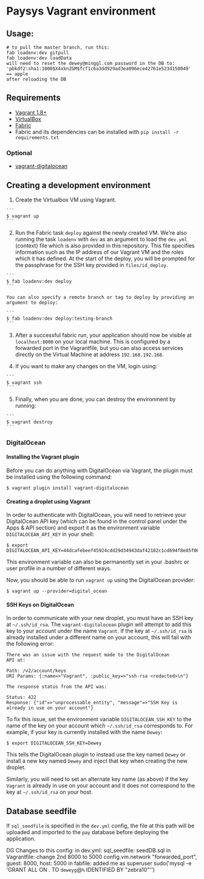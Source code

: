 # Paysys Vagrant environment


## Usage:
	# to pull the master branch, run this:
	fab loadenv:dev gitpull
	fab loadenv:dev loadData
	will need to reset the dewey@minggl.com password in the DB to:
	'pbkdf2:sha1:1000$X4xknZGM$fcf1c6a3dd929ad3ea096ece42761e523d150049' == apple
	after reloading the DB

## Requirements

 - [Vagrant 1.8+](https://www.vagrantup.com/downloads.html)
 - [VirtualBox](https://www.virtualbox.org/wiki/Downloads)
 - [Fabric](http://www.fabfile.org/)
  - Fabric and its dependencies can be installed with `pip install -r requirements.txt`

### Optional

 - [vagrant-digitalocean](https://github.com/devopsgroup-io/vagrant-digitalocean)

## Creating a development environment

  1. Create the Virtualbox VM using Vagrant.

    ```
    $ vagrant up
    ```

  2. Run the Fabric task `deploy` against the newly created VM. We're also running the task `loadenv` with `dev` as an argument to load the `dev.yml` (context) file which is also provided in this repository. This file specifies information such as the IP address of our Vagrant VM and the roles which it has defined. At the start of the deploy, you will be prompted for the passphrase for the SSH key provided in `files/id_deploy`.

    ```
    $ fab loadenv:dev deploy
    ```

    You can also specify a remote branch or tag to deploy by providing an argument to deploy:

    ```
    $ fab loadenv:dev deploy:testing-branch
    ```

  3. After a successful fabric run, your application should now be visible at `localhost:8000` on your local machine. This is configured by a forwarded port in the Vagrantfile, but you can also access services directly on the Virtual Machine at address `192.168.192.168`.

  4. If you want to make any changes on the VM, login using:

    ```
    $ vagrant ssh
    ```

  5. Finally, when you are done, you can destroy the environment by running:

    ```
    $ vagrant destroy
    ```

### DigitalOcean

#### Installing the Vagrant plugin

Before you can do anything with DigitalOcean via Vagrant, the plugin must be installed using the following command:

```
$ vagrant plugin install vagrant-digitalocean
```

#### Creating a droplet using Vagrant

In order to authenticate with DigitalOcean, you will need to retrieve your DigitalOcean API key (which can be found in the control panel under the Apps & API section) and export it as the environment variable `DIGITALOCEAN_API_KEY` in your shell:

```
$ export DIGITALOCEAN_API_KEY=44dcafebeef45924cdd29d34943daf42182c1cd694f8e85f06561c6b12334a4f
```

This environment variable can also be permanently set in your .bashrc or user profile in a number of different ways.

Now, you should be able to run `vagrant up` using the DigitalOcean provider:

```
$ vagrant up --provider=digital_ocean
```

#### SSH Keys on DigitalOcean

In order to communicate with your new droplet, you must have an SSH key at `~/.ssh/id_rsa`. The `vagrant-digitalocean` plugin will attempt to add this key to your account under the name `Vagrant`. If the key at `~/.ssh/id_rsa` is already installed under a different name on your account, this will fail with the following error:

```
There was an issue with the request made to the DigitalOcean
API at:

Path: /v2/account/keys
URI Params: {:name=>"Vagrant", :public_key=>"ssh-rsa <redacted>\n"}

The response status from the API was:

Status: 422
Response: {"id"=>"unprocessable_entity", "message"=>"SSH Key is already in use on your account"}

```

To fix this issue, set the environment variable `DIGITALOCEAN_SSH_KEY` to the name of the key on your account which `~/.ssh/id_rsa` corresponds to. For example, if your key is currently installed with the name `Dewey`:

```
$ export DIGITALOCEAN_SSH_KEY=Dewey
```

This tells the DigitalOcean plugin to instead use the key named `Dewey` or install a new key named `Dewey` and inject that key when creating the new droplet.

Similarly, you will need to set an alternate key name (as above) if the key `Vagrant` is already in use on your account and it does not correspond to the key at `~/.ssh/id_rsa` on your host.

## Database seedfile

If `sql_seedfile` is specified in the `dev.yml` config, the file at this path will be uploaded and imported to the `pay` database before deploying the application.


DG Changes to this config:
in dev.yml:
	sql_seedfile: seedDB.sql
in Vagrantfile:
	change 2nd 8000 to 5000
	config.vm.network "forwarded_port", guest: 8000, host: 5000
in fabfile:
	added me as superuser
	sudo('mysql -e \'GRANT ALL ON *.* TO `deweyg`@`%` IDENTIFIED BY "zebra10"\'')
